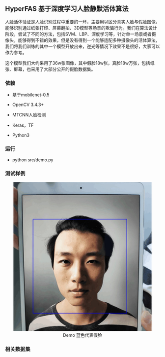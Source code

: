 ## HyperFAS 基于深度学习人脸静默活体算法

人脸活体验证是人脸识别过程中重要的一环，主要用以区分真实人脸与假脸图像，能够识别通过纸张打印、屏幕翻拍、3D模型等场景的欺骗行为。我们在算法设计阶段，尝试了不同的方法，包括SVM、LBP、深度学习等，针对单一场景或者摄像头，能够得到不错的效果，但是没有得到一个能够适配多种摄像头的活体算法，我们将我们训练的其中一个模型开放出来，逆光等情况下效果不是很好，大家可以作为参考。

这个模型我们大约采用了36w张图像，其中假脸18w张，真脸18w万张，包括纸张、屏幕，也采用了大部分公开的假脸数据集。



### 依赖

+ 基于mobilenet-0.5

+ OpenCV 3.4.3+

+ MTCNN人脸检测

+ Keras，TF

+ Python3



### 运行


+ python src/demo.py


### 测试样例


<p>
<div align="center">
<img src="./res/face_screen_res.jpg" width="450px" alt="Demo 蓝色代表假脸"/>
<div align="center">Demo 蓝色代表假脸</div>
</div>
<p>
  

### 相关数据集
